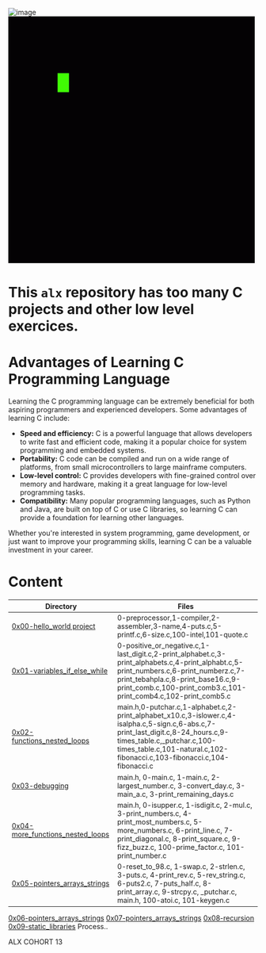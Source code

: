 ![image](https://user-images.githubusercontent.com/125572104/232678680-7fb1e7e8-db56-4780-89b9-af70b083e467.png)
![Alt text for your GIF](gif/0660efe82fa3da42ed56eef013171835.gif)

# This ```alx``` repository has too many C projects and other low level exercices.

<h1>Advantages of Learning C Programming Language</h1>

<p>Learning the C programming language can be extremely beneficial for both aspiring programmers and experienced developers. Some advantages of learning C include:</p>

<ul>
  <li><strong>Speed and efficiency:</strong> C is a powerful language that allows developers to write fast and efficient code, making it a popular choice for system programming and embedded systems.</li>
  <li><strong>Portability:</strong> C code can be compiled and run on a wide range of platforms, from small microcontrollers to large mainframe computers.</li>
  <li><strong>Low-level control:</strong> C provides developers with fine-grained control over memory and hardware, making it a great language for low-level programming tasks.</li>
  <li><strong>Compatibility:</strong> Many popular programming languages, such as Python and Java, are built on top of C or use C libraries, so learning C can provide a foundation for learning other languages.</li>
</ul>

<p>Whether you're interested in system programming, game development, or just want to improve your programming skills, learning C can be a valuable investment in your career.</p>

# Content
Directory | Files
--------- | -----
[0x00-hello_world project](https://github.com/NourMellal/alx-low_level_programming/tree/master/0x00-hello_world) | 0-preprocessor,1-compiler,2-assembler,3-name,4-puts.c,5-printf.c,6-size.c,100-intel,101-quote.c
[0x01-variables_if_else_while](https://github.com/NourMellal/alx-low_level_programming/tree/master/0x01-variables_if_else_while) | 0-positive_or_negative.c,1-last_digit.c,2-print_alphabet.c,3-print_alphabets.c,4-print_alphabt.c,5-print_numbers.c,6-print_numberz.c,7-print_tebahpla.c,8-print_base16.c,9-print_comb.c,100-print_comb3.c,101-print_comb4.c,102-print_comb5.c
[0x02-functions_nested_loops](https://github.com/NourMellal/alx-low_level_programming/tree/master/0x02-functions_nested_loops) | main.h,0-putchar.c,1-alphabet.c,2-print_alphabet_x10.c,3-islower.c,4-isalpha.c,5-sign.c,6-abs.c,7-print_last_digit.c,8-24_hours.c,9-times_table.c,_putchar.c,100-times_table.c,101-natural.c,102-fibonacci.c,103-fibonacci.c,104-fibonacci.c
[0x03-debugging](https://github.com/NourMellal/alx-low_level_programming/tree/master/0x03-debugging) | main.h, 0-main.c, 1-main.c, 2-largest_number.c, 3-convert_day.c, 3-main_a.c, 3-print_remaining_days.c
[0x04-more_functions_nested_loops](https://github.com/Lordwill1/alx-low_level_programming/tree/master/0x04-more_functions_nested_loops) | main.h, 0-isupper.c, 1-isdigit.c, 2-mul.c, 3-print_numbers.c, 4-print_most_numbers.c, 5-more_numbers.c, 6-print_line.c, 7-print_diagonal.c, 8-print_square.c, 9-fizz_buzz.c, 100-prime_factor.c, 101-print_number.c
[0x05-pointers_arrays_strings](https://github.com/Lordwill1/alx-low_level_programming/tree/master/0x05-pointers_arrays_strings) | 0-reset_to_98.c, 1-swap.c, 2-strlen.c, 3-puts.c, 4-print_rev.c, 5-rev_string.c, 6-puts2.c, 7-puts_half.c, 8-print_array.c, 9-strcpy.c, _putchar.c, main.h, 100-atoi.c, 101-keygen.c
[0x06-pointers_arrays_strings](https://github.com/Lordwill1/alx-low_level_programming/tree/master/0x06-pointers_arrays_strings) 
[0x07-pointers_arrays_strings](https://github.com/Lordwill1/alx-low_level_programming/tree/master/0x07-pointers_arrays_strings)
[0x08-recursion](https://github.com/Lordwill1/alx-low_level_programming/tree/master/0x08-recursion)
[0x09-static_libraries]()
Process..

ALX COHORT 13
